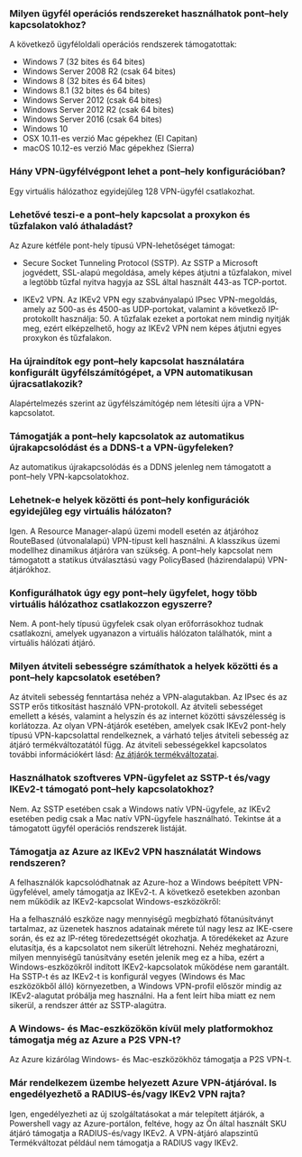 ### <a name="supportedclientos"></a>Milyen ügyfél operációs rendszereket használhatok pont–hely kapcsolatokhoz?

A következő ügyféloldali operációs rendszerek támogatottak:

* Windows 7 (32 bites és 64 bites)
* Windows Server 2008 R2 (csak 64 bites)
* Windows 8 (32 bites és 64 bites)
* Windows 8.1 (32 bites és 64 bites)
* Windows Server 2012 (csak 64 bites)
* Windows Server 2012 R2 (csak 64 bites)
* Windows Server 2016 (csak 64 bites)
* Windows 10
* OSX 10.11-es verzió Mac gépekhez (El Capitan)
* macOS 10.12-es verzió Mac gépekhez (Sierra)

### <a name="how-many-vpn-client-endpoints-can-i-have-in-my-point-to-site-configuration"></a>Hány VPN-ügyfélvégpont lehet a pont–hely konfigurációban?

Egy virtuális hálózathoz egyidejűleg 128 VPN-ügyfél csatlakozhat.

### <a name="can-i-traverse-proxies-and-firewalls-using-point-to-site-capability"></a>Lehetővé teszi-e a pont–hely kapcsolat a proxykon és tűzfalakon való áthaladást?

Az Azure kétféle pont-hely típusú VPN-lehetőséget támogat:

* Secure Socket Tunneling Protocol (SSTP). Az SSTP a Microsoft jogvédett, SSL-alapú megoldása, amely képes átjutni a tűzfalakon, mivel a legtöbb tűzfal nyitva hagyja az SSL által használt 443-as TCP-portot.

* IKEv2 VPN. Az IKEv2 VPN egy szabványalapú IPsec VPN-megoldás, amely az 500-as és 4500-as UDP-portokat, valamint a következő IP-protokollt használja: 50. A tűzfalak ezeket a portokat nem mindig nyitják meg, ezért elképzelhető, hogy az IKEv2 VPN nem képes átjutni egyes proxykon és tűzfalakon.

### <a name="if-i-restart-a-client-computer-configured-for-point-to-site-will-the-vpn-automatically-reconnect"></a>Ha újraindítok egy pont–hely kapcsolat használatára konfigurált ügyfélszámítógépet, a VPN automatikusan újracsatlakozik?

Alapértelmezés szerint az ügyfélszámítógép nem létesíti újra a VPN-kapcsolatot.

### <a name="does-point-to-site-support-auto-reconnect-and-ddns-on-the-vpn-clients"></a>Támogatják a pont–hely kapcsolatok az automatikus újrakapcsolódást és a DDNS-t a VPN-ügyfeleken?

Az automatikus újrakapcsolódás és a DDNS jelenleg nem támogatott a pont–hely VPN-kapcsolatokhoz.

### <a name="can-i-have-site-to-site-and-point-to-site-configurations-coexist-for-the-same-virtual-network"></a>Lehetnek-e helyek közötti és pont–hely konfigurációk egyidejűleg egy virtuális hálózaton?

Igen. A Resource Manager-alapú üzemi modell esetén az átjáróhoz RouteBased (útvonalalapú) VPN-típust kell használni. A klasszikus üzemi modellhez dinamikus átjáróra van szükség. A pont–hely kapcsolat nem támogatott a statikus útválasztású vagy PolicyBased (házirendalapú) VPN-átjárókhoz.

### <a name="can-i-configure-a-point-to-site-client-to-connect-to-multiple-virtual-networks-at-the-same-time"></a>Konfigurálhatok úgy egy pont–hely ügyfelet, hogy több virtuális hálózathoz csatlakozzon egyszerre?

Nem. A pont-hely típusú ügyfelek csak olyan erőforrásokhoz tudnak csatlakozni, amelyek ugyanazon a virtuális hálózaton találhatók, mint a virtuális hálózati átjáró.

### <a name="how-much-throughput-can-i-expect-through-site-to-site-or-point-to-site-connections"></a>Milyen átviteli sebességre számíthatok a helyek közötti és a pont–hely kapcsolatok esetében?

Az átviteli sebesség fenntartása nehéz a VPN-alagutakban. Az IPsec és az SSTP erős titkosítást használó VPN-protokoll. Az átviteli sebességet emellett a késés, valamint a helyszín és az internet közötti sávszélesség is korlátozza. Az olyan VPN-átjárók esetében, amelyek csak IKEv2 pont-hely típusú VPN-kapcsolattal rendelkeznek, a várható teljes átviteli sebesség az átjáró termékváltozatától függ. Az átviteli sebességekkel kapcsolatos további információkért lásd: [Az átjárók termékváltozatai](../articles/vpn-gateway/vpn-gateway-about-vpngateways.md#gwsku).

### <a name="can-i-use-any-software-vpn-client-for-point-to-site-that-supports-sstp-andor-ikev2"></a>Használhatok szoftveres VPN-ügyfelet az SSTP-t és/vagy IKEv2-t támogató pont–hely kapcsolatokhoz?

Nem. Az SSTP esetében csak a Windows natív VPN-ügyfele, az IKEv2 esetében pedig csak a Mac natív VPN-ügyfele használható. Tekintse át a támogatott ügyfél operációs rendszerek listáját.

### <a name="does-azure-support-ikev2-vpn-with-windows"></a>Támogatja az Azure az IKEv2 VPN használatát Windows rendszeren?

A felhasználók kapcsolódhatnak az Azure-hoz a Windows beépített VPN-ügyfelével, amely támogatja az IKEv2-t. A következő esetekben azonban nem működik az IKEv2-kapcsolat Windows-eszközökről:

  Ha a felhasználó eszköze nagy mennyiségű megbízható főtanúsítványt tartalmaz, az üzenetek hasznos adatainak mérete túl nagy lesz az IKE-csere során, és ez az IP-réteg töredezettségét okozhatja. A töredékeket az Azure elutasítja, és a kapcsolatot nem sikerült létrehozni. Nehéz meghatározni, milyen mennyiségű tanúsítvány esetén jelenik meg ez a hiba, ezért a Windows-eszközökről indított IKEv2-kapcsolatok működése nem garantált. Ha SSTP-t és az IKEv2-t is konfigurál vegyes (Windows és Mac eszközökből álló) környezetben, a Windows VPN-profil először mindig az IKEv2-alagutat próbálja meg használni. Ha a fent leírt hiba miatt ez nem sikerül, a rendszer áttér az SSTP-alagútra.

### <a name="other-than-windows-and-mac-which-other-platforms-does-azure-support-for-p2s-vpn"></a>A Windows- és Mac-eszközökön kívül mely platformokhoz támogatja még az Azure a P2S VPN-t?

Az Azure kizárólag Windows- és Mac-eszközökhöz támogatja a P2S VPN-t.

### <a name="i-already-have-an-azure-vpn-gateway-deployed-can-i-enable-radius-andor-ikev2-vpn-on-it"></a>Már rendelkezem üzembe helyezett Azure VPN-átjáróval. Is engedélyezhető a RADIUS-és/vagy IKEv2 VPN rajta?

Igen, engedélyezheti az új szolgáltatásokat a már telepített átjárók, a Powershell vagy az Azure-portálon, feltéve, hogy az Ön által használt SKU átjáró támogatja a RADIUS-és/vagy IKEv2. A VPN-átjáró alapszintű Termékváltozat például nem támogatja a RADIUS vagy IKEv2.
